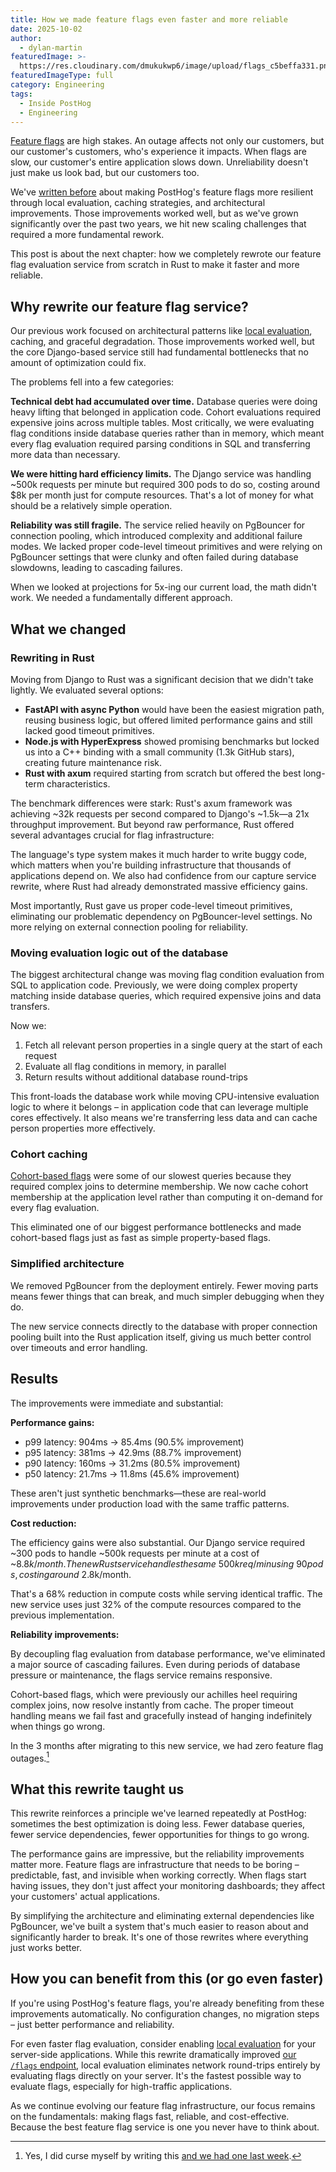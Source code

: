 ```yaml
---
title: How we made feature flags even faster and more reliable
date: 2025-10-02
author:
  - dylan-martin
featuredImage: >-
  https://res.cloudinary.com/dmukukwp6/image/upload/flags_c5beffa331.png
featuredImageType: full
category: Engineering
tags:
  - Inside PostHog
  - Engineering
---
```


[Feature flags](/feature-flags) are high stakes. An outage affects not only our customers, but our customer's customers, who's experience it impacts. When flags are slow, our customer's entire application slows down. Unreliability doesn't just make us look bad, but our customers too.

We've [written before](/blog/how-we-improved-feature-flags-resiliency) about making PostHog's feature flags more resilient through local evaluation, caching strategies, and architectural improvements. Those improvements worked well, but as we've grown significantly over the past two years, we hit new scaling challenges that required a more fundamental rework.

This post is about the next chapter: how we completely rewrote our feature flag evaluation service from scratch in Rust to make it faster and more reliable.

## Why rewrite our feature flag service?

Our previous work focused on architectural patterns like [local evaluation](/docs/feature-flags/local-evaluation), caching, and graceful degradation. Those improvements worked well, but the core Django-based service still had fundamental bottlenecks that no amount of optimization could fix.

The problems fell into a few categories:

**Technical debt had accumulated over time.** Database queries were doing heavy lifting that belonged in application code. Cohort evaluations required expensive joins across multiple tables. Most critically, we were evaluating flag conditions inside database queries rather than in memory, which meant every flag evaluation required parsing conditions in SQL and transferring more data than necessary.

**We were hitting hard efficiency limits.** The Django service was handling ~500k requests per minute but required 300 pods to do so, costing around $8k per month just for compute resources. That's a lot of money for what should be a relatively simple operation.

**Reliability was still fragile.** The service relied heavily on PgBouncer for connection pooling, which introduced complexity and additional failure modes. We lacked proper code-level timeout primitives and were relying on PgBouncer settings that were clunky and often failed during database slowdowns, leading to cascading failures.

When we looked at projections for 5x-ing our current load, the math didn't work. We needed a fundamentally different approach.

## What we changed

### Rewriting in Rust

Moving from Django to Rust was a significant decision that we didn't take lightly. We evaluated several options:

- **FastAPI with async Python** would have been the easiest migration path, reusing business logic, but offered limited performance gains and still lacked good timeout primitives.
- **Node.js with HyperExpress** showed promising benchmarks but locked us into a C++ binding with a small community (1.3k GitHub stars), creating future maintenance risk.
- **Rust with axum** required starting from scratch but offered the best long-term characteristics.

The benchmark differences were stark: Rust's axum framework was achieving ~32k requests per second compared to Django's ~1.5k—a 21x throughput improvement. But beyond raw performance, Rust offered several advantages crucial for flag infrastructure:

The language's type system makes it much harder to write buggy code, which matters when you're building infrastructure that thousands of applications depend on. We also had confidence from our capture service rewrite, where Rust had already demonstrated massive efficiency gains.

Most importantly, Rust gave us proper code-level timeout primitives, eliminating our problematic dependency on PgBouncer-level settings. No more relying on external connection pooling for reliability.

### Moving evaluation logic out of the database

The biggest architectural change was moving flag condition evaluation from SQL to application code. Previously, we were doing complex property matching inside database queries, which required expensive joins and data transfers.

Now we:

1. Fetch all relevant person properties in a single query at the start of each request
2. Evaluate all flag conditions in memory, in parallel
3. Return results without additional database round-trips

This front-loads the database work while moving CPU-intensive evaluation logic to where it belongs – in application code that can leverage multiple cores effectively. It also means we're transferring less data and can cache person properties more effectively.

### Cohort caching

[Cohort-based flags](/docs/data/cohorts) were some of our slowest queries because they required complex joins to determine membership. We now cache cohort membership at the application level rather than computing it on-demand for every flag evaluation.

This eliminated one of our biggest performance bottlenecks and made cohort-based flags just as fast as simple property-based flags.

### Simplified architecture

We removed PgBouncer from the deployment entirely. Fewer moving parts means fewer things that can break, and much simpler debugging when they do.

The new service connects directly to the database with proper connection pooling built into the Rust application itself, giving us much better control over timeouts and error handling.

## Results

The improvements were immediate and substantial:

**Performance gains:**

- p99 latency: 904ms → 85.4ms (90.5% improvement)
- p95 latency: 381ms → 42.9ms (88.7% improvement)  
- p90 latency: 160ms → 31.2ms (80.5% improvement)
- p50 latency: 21.7ms → 11.8ms (45.6% improvement)

These aren't just synthetic benchmarks—these are real-world improvements under production load with the same traffic patterns.

**Cost reduction:**

The efficiency gains were also substantial. Our Django service required ~300 pods to handle ~500k requests per minute at a cost of ~$8.8k/month. The new Rust service handles the same ~500k req/min using ~90 pods, costing around ~$2.8k/month.

That's a 68% reduction in compute costs while serving identical traffic. The new service uses just 32% of the compute resources compared to the previous implementation.

**Reliability improvements:**

By decoupling flag evaluation from database performance, we've eliminated a major source of cascading failures. Even during periods of database pressure or maintenance, the flags service remains responsive.

Cohort-based flags, which were previously our achilles heel requiring complex joins, now resolve instantly from cache. The proper timeout handling means we fail fast and gracefully instead of hanging indefinitely when things go wrong.

In the 3 months after migrating to this new service, we had zero feature flag outages.[^1]

## What this rewrite taught us

This rewrite reinforces a principle we've learned repeatedly at PostHog: sometimes the best optimization is doing less. Fewer database queries, fewer service dependencies, fewer opportunities for things to go wrong.

The performance gains are impressive, but the reliability improvements matter more. Feature flags are infrastructure that needs to be boring – predictable, fast, and invisible when working correctly. When flags start having issues, they don't just affect your monitoring dashboards; they affect your customers' actual applications.

By simplifying the architecture and eliminating external dependencies like PgBouncer, we've built a system that's much easier to reason about and significantly harder to break. It's one of those rewrites where everything just works better.

## How you can benefit from this (or go even faster)

If you're using PostHog's feature flags, you're already benefiting from these improvements automatically. No configuration changes, no migration steps – just better performance and reliability.

For even faster flag evaluation, consider enabling [local evaluation](/docs/feature-flags/local-evaluation) for your server-side applications. While this rewrite dramatically improved [our `/flags` endpoint](/docs/api/flags), local evaluation eliminates network round-trips entirely by evaluating flags directly on your server. It's the fastest possible way to evaluate flags, especially for high-traffic applications.

As we continue evolving our feature flag infrastructure, our focus remains on the fundamentals: making flags fast, reliable, and cost-effective. Because the best feature flag service is one you never have to think about.

[^1]: Yes, I did curse myself by writing this [and we had one last week](https://github.com/PostHog/post-mortems/blob/main/2025-09-29-flags-is-down.md).
